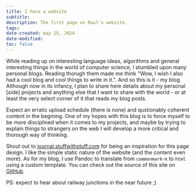 ```yaml
---
title: I have a website
subtitle:
description: The first page on Raul's website.
tags:
date-created: may 25, 2024
date-modified:
toc: false
---
```


While reading up on interesting language ideas, algorithms and general interesting things in the world of computer science, I stumbled upon many personal blogs. Reading thorugh them made me think "Wow, I wish I also had a cool blog and cool things to write in it.". And so this is it - my blog.  
Although now in its infancy, I plan to share here details about my personal [side] projects and anything else that I want to share with the world - or at least the very select corner of it that reads my blog posts.

Expect an erratic upload schedule (there is none) and qustionably coherent content in the begining. One of my hopes with this blog is to force myself to be more disciplined when it comes to my projects, and maybe by trying to explain things to strangers on the web I will develop a more critical and thorough way of thinking.

Shout out to [journal.stuffwithstuff.com](https://journal.stuffwithstuff.com) for being an inspiration for this page design. I like the simple static nature of the website (and the content even more). As for my blog, I use Pandoc to translate from `commonmark`-x to `html` using a custom template. You can check out the source of this site on [GitHub](https://github.com/raulcotar/raulcotar.github.io).

PS: expect to hear about railway junctions in the near future ;)
